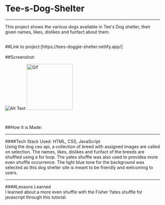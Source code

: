 # **Tee-s-Dog-Shelter**
***

This project shows the various dogs available in Tee's Dog shelter, their given names, likes, dislikes and funfact about them.

<br>
##Link to project:[https://tees-doggie-shelter.netlify.app/]
</br>

<br>
##Screenshot:

![Alt Text](https://user-images.githubusercontent.com/102753233/187749940-7ab0483a-b108-44bf-926f-0e0f9f8234c3.png)
<a href="LINK_TO_REPO">
  <img src="https://media.giphy.com/media/raNUayIxvbTSiZ4ZQ6/giphy.gif" alt="Gif" width="150" height="150">
</a>

</br>

##How It is Made:
***
####Tech Stack Used: HTML, CSS, JavaScript
<br>
Using the dog ceo api, a collection of breed with assigned images are called on selection. The names, likes, dislikes and funfact of the breeds are shuffled using a for loop. The yates shuffle was also used to providea more even shuffle occurrence. The light blue tone for the background was selected as this dog shelter site is meant to be friendly and welcoming to users.
<br/>
***
####Lessons Learned
<br>
I learned about a more even shuffle with the Fisher Yates shuffle for javascript through this tutorial.
</br>
